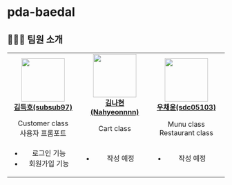 # pda-baedal

## 👩🏻‍💻 팀원 소개
<table>
    <tr align="center">
        <td style="min-width: 150px;">
            <a href="https://github.com/subsub97">
              <img src="https://github.com/subsub97.png" width="100">
              <br />
              <b>김득호(subsub97)</b>
            </a> 
        </td>
        <td style="min-width: 150px;">
            <a href="https://github.com/Nahyeonnnn">
              <img src="https://github.com/Nahyeonnnn.png" width="100">
              <br/>
              <b>김나현(Nahyeonnnn)</b>
            </a> 
        </td>
        <td style="min-width: 150px;">
            <a href="https://github.com/sdc05103">
              <img src="https://github.com/sdc05103.png" width="100">
              <br />
              <b>우채윤(sdc05103)</b>
            </a> 
        </td>
        <td style="min-width: 150px;">
            <a href="https://github.com/yoonjaeuk">
              <img src="https://github.com/yoonjaeuk.png" width="100">
              <br />
              <b>윤재욱(yoonjaewuk)</b>
            </a> 
        </td>
        <td style="min-width: 150px;">
            <a href="https://github.com/sooyeon-kr">
              <img src="https://github.com/sooyeon-kr.png" width="100">
              <br />
              <b>오수연(sooyeon-kr)</b>
            </a> 
        </td>
        <td style="min-width: 150px;">
            <a href="https://github.com/JaeIn1">
              <img src="https://github.com/JaeIn1.png" width="100">
              <br/>
              <b>이재인(JaeIn1)</b>
            </a> 
        </td>
    </tr>
    <tr align="center">
        <td style="min-width: 150px;">
           Customer class
           <br>
          사용자 프롬포트
        </td>
        <td style="min-width: 150px;">
            Cart class
        </td>
        <td style="min-width: 150px;">
             Munu class
            <br>
             Restaurant class
        </td>
        <td style="min-width: 150px;">
           Customer class
            <br>
          사용자 프롬포트
        </td>
        </td>
        <td style="min-width: 150px;">
             Munu class
            <br>
             Restaurant class
        </td>
        <td style="min-width: 150px;">
            Order Class
        </td>
    </tr>
  <tr align="center">
        <td style="min-width: 150px;">
            <ul>
              <li>로그인 기능</li>
              <li>회원가입 기능</li>
            </ul>
        </td>
        <td style="min-width: 150px;">
            <ul>
                <li>작성 예정</li>
            </ul>
        </td>
        <td style="min-width: 150px;">
            <ul>
              <li>작성 예정</li>
            </ul>
        </td>
        <td style="min-width: 150px;">
            <ul>
                <li>작성 예정</li>
            </ul>
        </td>
        <td style="min-width: 150px;">
            <ul>
              <li>작성 예정</li>
            </ul>
        </td>
        <td style="min-width: 150px;">
            <ul>
                <li>주문 기능</li>
            </ul>
        </td>
    </tr>
</table>
